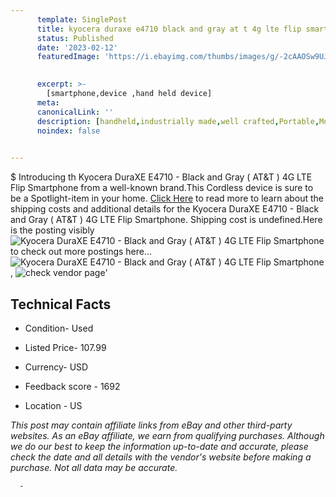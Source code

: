 ```yaml
---
      template: SinglePost
      title: kyocera duraxe e4710 black and gray at t 4g lte flip smartphone
      status: Published
      date: '2023-02-12'
      featuredImage: 'https://i.ebayimg.com/thumbs/images/g/-2cAAOSw9UJi9B86/s-l225.jpg'
       

      excerpt: >-
        [smartphone,device ,hand held device]
      meta:
      canonicalLink: ''
      description: [handheld,industrially made,well crafted,Portable,Mobile,Compact,Convenient,Lightweight,Maneuverable,Man-portable,Miniature,Carriable,Hand-held,Light,Holdable,Transportable,Mobile device,Pocket-sized,On-the-go,Wireless,Cordless,Compact size,Convenient size, smartphone,device ,hand held device]
      noindex: false
      

---
```

$
      Introducing th Kyocera DuraXE E4710 - Black and Gray ( AT&T ) 4G LTE Flip Smartphone from a well-known brand.This Cordless device  is sure to be a Spotlight-item in your home. [Click Here](https://www.ebay.com/itm/325301134779?hash=item4bbd7565bb%3Ag%3A-2cAAOSw9UJi9B86&mkevt=1&mkcid=1&mkrid=711-53200-19255-0&campid=%253CePNCampaignId%253E&customid=%253CreferenceId%253E&toolid=10049) to read more to learn about the shipping costs and additional details for the Kyocera DuraXE E4710 - Black and Gray ( AT&T ) 4G LTE Flip Smartphone. Shipping cost is undefined.Here is the posting visibly ![Kyocera DuraXE E4710 - Black and Gray ( AT&T ) 4G LTE Flip Smartphone](https://i.ebayimg.com/thumbs/images/g/-2cAAOSw9UJi9B86/s-l225.jpg) to check out more postings here... ![Kyocera DuraXE E4710 - Black and Gray ( AT&T ) 4G LTE Flip Smartphone](https://i.ebayimg.com/images/g/-2cAAOSw9UJi9B86/s-l1600.jpg), ![check vendor page](https://origin-galleryplus.ebayimg.com/ws/web/325301134779_2_0_1/225x225.jpg,https://origin-galleryplus.ebayimg.com/ws/web/325301134779_3_0_1/225x225.jpg,https://origin-galleryplus.ebayimg.com/ws/web/325301134779_4_0_1/225x225.jpg)'

      

 ## Technical Facts 



     
      

 - Condition- Used 


      

 - Listed Price- 107.99 


      

 - Currency- USD 


      

 - Feedback score - 1692 


      

 - Location - US 


      
      

 *_This post may contain affiliate links from eBay and other third-party websites. As an eBay affiliate, we earn from qualifying purchases. Although we do our best to keep the information up-to-date and accurate, please check the date and all details with the vendor's website before making a purchase. Not all data may be accurate._*




      -
